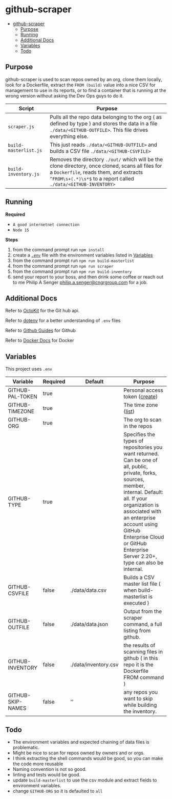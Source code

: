 # github-scraper

- [github-scraper](#github-scraper)
    * [Purpose](#purpose)
    * [Running](#running)
    * [Additional Docs](#additional-docs)
    * [Variables](#variables)
    * [Todo](#todo)
  
## Purpose

github-scraper is used to scan repos owned by an org, clone them locally, look for a Dockerfile,
extract the `FROM (build)` value into a nice CSV for management to use in its reports, or to find
a container that is running at the wrong version without asking the Dev Ops guys to do it.

| Script                | Purpose                                                                                                                                                                                                       |
|---------------------- |-------------------------------------------------------------------------------------------------------------------------------------------------------------------------------------------------------------- |
| `scraper.js`          | Pulls all the repo data belonging to the org ( as defined by type ) and stores the data in a file `./data/<GITHUB-OUTFILE>`. This file drives everything else.                                                |
| `build-masterlist.js` | This just reads `./data/<GITHUB-OUTFILE>` and builds a CSV file `./data/<GITHUB-CSVFILE>`                                                                                                                     |
| `build-inventory.js`  | Removes the directory `./out/` which will be the clone directory, once cloned, scans all files for a `Dockerfile`, reads them, and extracts `^FROM\s+(.*)\s*$` to a report called `./data/<GITHUB-INVENTORY>` |

## Running

**Required**

* `A good internetnet connection`
* `Node 15`

**Steps**

1. from the command prompt run `npm install`
2. create a *[`.env`](https://github.com/motdotla/dotenv#readme)* file  with the environment variables listed in [Variables](#variables)
3. from the command prompt run `npm run build-masterlist`
4. from the command prompt run `npm run scraper`
5. from the command prompt run `npm run build-inventory`
6. send your report to your boss, and then drink some coffee or reach out to me Philip A Senger <philip.a.senger@cngrgroup.com> for a job.

## Additional Docs

Refer to [OctoKit](https://octokit.github.io/rest.js/v18) for the Git hub api.

Refer to [dotenv](https://github.com/motdotla/dotenv#readme) for a better understanding of `.env` files

Refer to [Github Guides](https://guides.github.com/) for Github

Refer to [Docker Docs](https://docs.docker.com/) for Docker

## Variables

This project uses `.env`

| Variable          	| Required 	| Default             	| Purpose                                                                                                                                                                                                                                                                                              	|
|-------------------	|----------	|---------------------	|------------------------------------------------------------------------------------------------------------------------------------------------------------------------------------------------------------------------------------------------------------------------------------------------------	|
| GITHUB-PAL-TOKEN  	| true     	|                     	| Personal access token ([create](https://github.com/settings/tokens/new))                                                                                                                                                                                                                             	|
| GITHUB-TIMEZONE   	| true     	|                     	| The time zone ([list](https://en.wikipedia.org/wiki/List_of_tz_database_time_zones))                                                                                                                                                                                                                 	|
| GITHUB-ORG        	| true     	|                     	| The org to scan in the repos                                                                                                                                                                                                                                                                         	|
| GITHUB-TYPE       	| true     	|                     	| Specifies the types of repositories you want returned. Can be one of all, public, private, forks, sources, member, internal. Default: all. If your organization is associated with an enterprise account using GitHub Enterprise Cloud or GitHub Enterprise Server 2.20+, type can also be internal. 	|
| GITHUB-CSVFILE    	| false    	| ./data/data.csv     	| Builds a CSV master list file ( when build-masterlist is executed )                                                                                                                                                                                                                                  	|
| GITHUB-OUTFILE    	| false    	| ./data/data.json    	| Output from the scraper command, a full listing from github.                                                                                                                                                                                                                                         	|
| GITHUB-INVENTORY  	| false    	| ./data/inventory.csv 	| the results of scanning files in github ( in this repo it is the Dockerfile FROM command )                                                                                                                                                                                                           	|
| GITHUB-SKIP-NAMES 	| false    	| ''                  	| any repos you want to skip while building the inventory.                                                                                                                                                                                                                                             	|

## Todo

* The environment variables and expected chaining of data files is problematic.
* Might be nice to scan for repos owned by owners and or orgs.
* I think extracting the shell commands would be good, so you can make the code more reusable
* Naming convention is not so good. 
* linting and tests would be good.
* update `build-masterlist` to use the csv module and extract fields to environment variables.
* change `GITHUB-ORG` so it is defaulted to `all`
